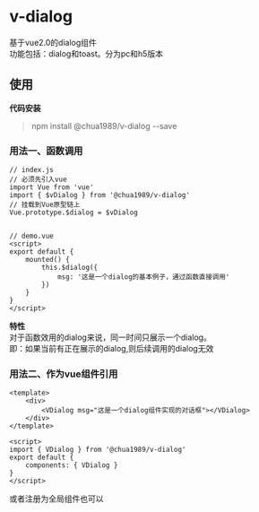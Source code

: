# v-dialog
基于vue2.0的dialog组件  
功能包括：dialog和toast。分为pc和h5版本  

## 使用
**代码安装**
> npm install @chua1989/v-dialog --save
### 用法一、函数调用
```
// index.js
// 必须先引入vue
import Vue from 'vue'
import { $vDialog } from '@chua1989/v-dialog'
// 挂载到Vue原型链上
Vue.prototype.$dialog = $vDialog


// demo.vue
<script>
export default {
    mounted() {
        this.$dialog({
            msg: '这是一个dialog的基本例子，通过函数直接调用'
        })
    }
}
</script>
```
**特性**  
对于函数效用的dialog来说，同一时间只展示一个dialog。  
即：如果当前有正在展示的dialog,则后续调用的dialog无效  
### 用法二、作为vue组件引用
```
<template>
    <div>
        <VDialog msg="这是一个dialog组件实现的对话框"></VDialog>
    </div>
</template>

<script>
import { VDialog } from '@chua1989/v-dialog'
export default {
    components: { VDialog }
}
</script>
```
或者注册为全局组件也可以

